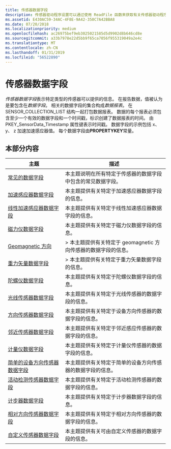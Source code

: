 ```yaml
---
title: 传感器数据字段
description: 传感器驱动程序设置可以通过使用 ReadFile 函数来获取有关传感器驱动程序信息的应用程序读取的数据字段。
ms.assetid: E430AC59-34AC-4F8E-9A42-350C7A42BBA8
ms.date: 07/20/2018
ms.localizationpriority: medium
ms.openlocfilehash: ac26975bef9eb3025021585d5d9902d8b646cd8e
ms.sourcegitcommit: a33b7978e22d5bb9f65ca7056f955319049a2e4c
ms.translationtype: MT
ms.contentlocale: zh-CN
ms.lasthandoff: 01/31/2019
ms.locfileid: "56522890"
---
```

# <a name="sensor-data-fields"></a>传感器数据字段

*传感器数据字段*表示特定类型的传感器可以提供的信息。 在报告数据，值被认为是要包含在*数据字段*。 相关的数据字段的集合构成*数据报表*。 在 SENSOR_COLLECTION_LIST 结构一起打包数据报表。 数据的每个报表必须包含至少一个有效的数据字段和一个时间戳，标识创建了数据报表的时间。 由 PKEY_SensorData_Timestamp 属性键表示时间戳。 数据字段的示例包括 x、 y、 z 加速加速感应器值。 每个数据字段由**PROPERTYKEY**常量。

## <a name="in-this-section"></a>本部分内容

|主题|描述|
|---|---|
|[常见的数据字段](common-data-fields.md)|本主题说明在所有特定于传感器的数据字段中包含的常见数据字段。|
|[加速感应器数据字段](accelerometer-data-fields.md)|本主题提供有关特定于加速感应器数据字段的信息。|
|[线性加速感应器数据字段](linear-accelerometer-data-fields.md)|本主题提供有关特定于线性加速感应器数据字段的信息。|
|[磁力仪数据字段](magnetometer-data-fields.md)|本主题提供有关特定于磁力仪数据字段的信息。|
|[Geomagnetic 方向](geomagnetic-orientation.md)|> 本主题提供有关特定于 geomagnetic 方向传感器的数据字段的信息。|
|[重力矢量数据字段](gravity-vector-data-fields.md)|> 本主题提供有关特定于重力矢量数据字段的信息。|
|[陀螺仪数据字段](gyroscope-data-fields.md)|本主题提供有关特定于陀螺仪数据字段的信息。|
|[光线传感器数据字段](light-sensor-data-fields.md)|本主题提供有关特定于光线传感器的数据字段的信息。|
|[方向传感器数据字段](device-orientation-sensor-data-fields.md)|本主题提供有关特定于设备方向传感器的数据字段的信息。|
|[邻近传感器数据字段](proximity-sensor-data-fields.md)|本主题提供有关特定于邻近感应传感器的数据字段的信息。|
|[计量仪数据字段](barometer-sensor-data-fields.md)|本主题提供有关特定于计量仪传感器的数据字段的信息。|
|[简单的设备方向传感器数据字段](simple-device-orientation-sensor-data-fields.md)|本主题提供有关特定于简单的设备方向传感器的数据字段的信息。|
|[活动检测传感器数据字段](activity-detection-sensor-data-fields.md)|本主题提供有关特定于活动检测传感器的数据字段的信息。|
|[计步器数据字段](pedometer-data-fields.md)|本主题提供有关特定于计步器数据字段的信息。|
|[相对方向传感器数据字段](relative-orientation-data-fields.md)|本主题提供有关特定于相对方向传感器的数据字段的信息。|
|[自定义传感器数据字段](custom-sensor-data-fields.md)|本主题提供有关可由自定义传感器的数据字段的信息。|

 

 

 





